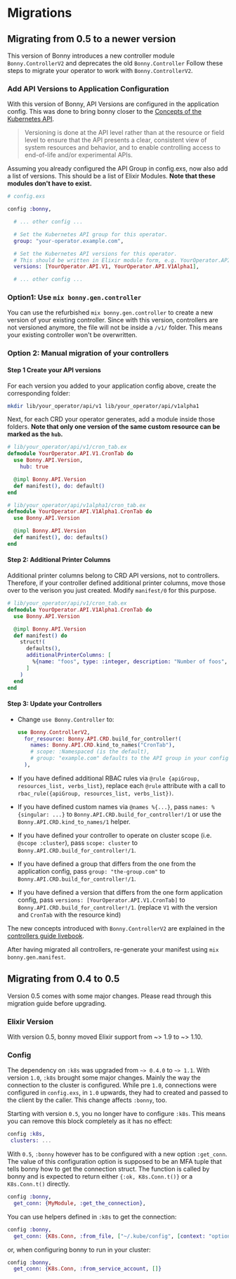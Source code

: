 # Migrations

## Migrating from 0.5 to a newer version

This version of Bonny introduces a new controller module `Bonny.ControllerV2` and deprecates the old `Bonny.Controller`
Follow these steps to migrate your operator to work with `Bonny.ControllerV2`.

### Add API Versions to Application Configuration

With this version of Bonny, API Versions are configured in the application config. This was done to bring
bonny closer to the [Concepts of the Kubernetes API](https://kubernetes.io/docs/concepts/overview/kubernetes-api/#api-groups-and-versioning).

> Versioning is done at the API level rather than at the resource or field level to ensure that the API presents a clear, consistent view of system resources and behavior, and to enable controlling access to end-of-life and/or experimental APIs.

Assuming you already configured the API Group in config.exs, now also add a list of versions. This should be a list of Elixir Modules.
**Note that these modules don't have to exist.**

```elixir
# config.exs

config :bonny,

  # ... other config ...

  # Set the Kubernetes API group for this operator.
  group: "your-operator.example.com",

  # Set the Kubernetes API versions for this operator.
  # This should be written in Elixir module form, e.g. YourOperator.API.V1 or YourOperator.API.V1Alpha1:
  versions: [YourOperator.API.V1, YourOperator.API.V1Alpha1],

  # ... other config ...
```

### Option1: Use `mix bonny.gen.controller`

You can use the refurbished `mix bonny.gen.controller` to create a new
version of your existing controller. Since with this version, controllers
are not versioned anymore, the file will not be inside a `/v1/` folder.
This means your existing controller won't be overwritten.

### Option 2: Manual migration of your controllers

#### Step 1 Create your API versions

For each version you added to your application config above, create the corresponding folder:

```bash
mkdir lib/your_operator/api/v1 lib/your_operator/api/v1alpha1
```

Next, for each CRD your operator generates, add a module inside those folders.
**Note that only one version of the same custom resource can be marked as the `hub`.**

```elixir
# lib/your_operator/api/v1/cron_tab.ex
defmodule YourOperator.API.V1.CronTab do
  use Bonny.API.Version,
    hub: true

  @impl Bonny.API.Version
  def manifest(), do: default()
end
```

```elixir
# lib/your_operator/api/v1alpha1/cron_tab.ex
defmodule YourOperator.API.V1Alpha1.CronTab do
  use Bonny.API.Version

  @impl Bonny.API.Version
  def manifest(), do: defaults()
end
```

#### Step 2: Additional Printer Columns

Additional printer columns belong to CRD API versions, not to controllers. Therefore, if your
controller defined additional printer columns, move those over to the verison you just created.
Modify `manifest/0` for this purpose.

```elixir
# lib/your_operator/api/v1/cron_tab.ex
defmodule YourOperator.API.V1Alpha1.CronTab do
  use Bonny.API.Version

  @impl Bonny.API.Version
  def manifest() do
    struct!(
      defaults(),
      additionalPrinterColumns: [
        %{name: "foos", type: :integer, description: "Number of foos", jsonPath: ".spec.foos"}
      ]
    )
  end
end
```

#### Step 3: Update your Controllers

- Change `use Bonny.Controller` to:

  ```elixir
  use Bonny.ControllerV2,
    for_resource: Bonny.API.CRD.build_for_controller!(
      names: Bonny.API.CRD.kind_to_names("CronTab"),
      # scope: :Namespaced (is the default),
      # group: "example.com" defaults to the API group in your config
    ),
  ```

- If you have defined additional RBAC rules via `@rule {apiGroup, resources_list, verbs_list}`, replace each `@rule` attribute with a call to `rbac_rule({apiGroup, resources_list, verbs_list})`.
- If you have defined custom names via `@names %{...}`, pass `names: %{singular: ...}` to `Bonny.API.CRD.build_for_controller!/1` or use the `Bonny.API.CRD.kind_to_names/1` helper.
- If you have defined your controller to operate on cluster scope (i.e. `@scope :cluster`), pass `scope: cluster` to `Bonny.API.CRD.build_for_controller!/1`.
- If you have defined a group that differs from the one from the application config, pass `group: "the-group.com"` to `Bonny.API.CRD.build_for_controller!/1`.
- If you have defined a version that differs from the one form application config, pass `versions: [YourOperator.API.V1.CronTab]` to `Bonny.API.CRD.build_for_controller!/1`. (replace `V1` with the version and `CronTab` with the resource kind)

The new concepts introduced with `Bonny.ControllerV2` are explained in the [controllers guide livebook](./controllers.livemd).

After having migrated all controllers, re-generate your manifest using `mix bonny.gen.manifest`.

## Migrating from 0.4 to 0.5

Version 0.5 comes with some major changes. Please read through this migration guide before upgrading.

### Elixir Version

With version 0.5, bonny moved Elixir support from \~> 1.9 to \~> 1.10.

### Config

The dependency on `:k8s` was upgraded from `~> 0.4.0` to `~> 1.1`. With version `1.0`,
`:k8s` brought some major changes. Mainly the way the connection to the cluster
is configured. While pre `1.0`, connections were configured in `config.exs`, in `1.0`
upwards, they had to created and passed to the client by the caller. This change
affects `:bonny`, too.

Starting with version `0.5`, you no longer have to configure `:k8s`. This means
you can remove this block completely as it has no effect:

```elixir
config :k8s,
 clusters: ...
```

With `0.5`, `:bonny` however has to be configured with a new option `:get_conn`. The value of
this configuration option is supposed to be an MFA tuple that tells bonny how to get
the connection struct. The function is called by bonny and is expected to return
either `{:ok, K8s.Conn.t()}` or a `K8s.Conn.t()` directly.

```elixir
config :bonny,
  get_conn: {MyModule, :get_the_connection},
```

You can use helpers defined in `:k8s` to get the connection:

```elixir
config :bonny,
  get_conn: {K8s.Conn, :from_file, ["~/.kube/config", [context: "optional-alternate-context"]]},
```

or, when configuring bonny to run in your cluster:

```elixir
config :bonny,
  get_conn: {K8s.Conn, :from_service_account, []}
```

